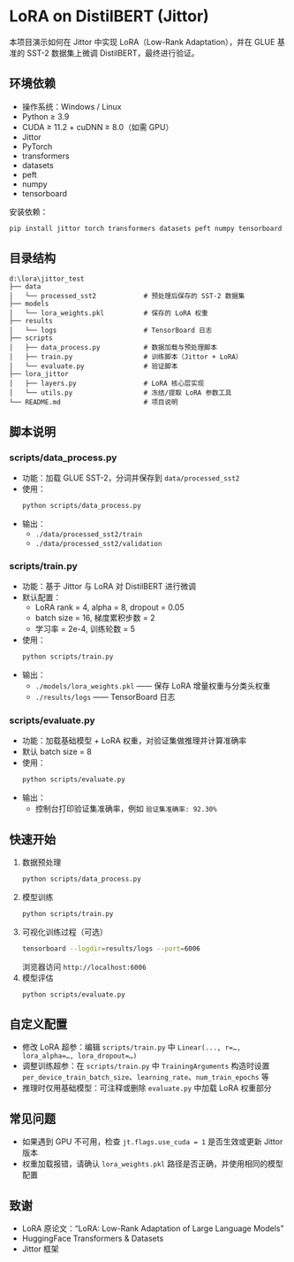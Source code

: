 # LoRA on DistilBERT (Jittor)

本项目演示如何在 Jittor 中实现 LoRA（Low-Rank Adaptation），并在 GLUE 基准的 SST-2 数据集上微调 DistilBERT，最终进行验证。

## 环境依赖

- 操作系统：Windows / Linux  
- Python ≥ 3.9  
- CUDA ≥ 11.2 + cuDNN ≥ 8.0（如需 GPU）  
- Jittor  
- PyTorch  
- transformers  
- datasets  
- peft  
- numpy  
- tensorboard  

安装依赖：  
```bash
pip install jittor torch transformers datasets peft numpy tensorboard
```

## 目录结构

```
d:\lora\jittor_test
├── data
│   └── processed_sst2            # 预处理后保存的 SST-2 数据集
├── models
│   └── lora_weights.pkl          # 保存的 LoRA 权重
├── results
│   └── logs                      # TensorBoard 日志
├── scripts
│   ├── data_process.py           # 数据加载与预处理脚本
│   ├── train.py                  # 训练脚本（Jittor + LoRA）
│   └── evaluate.py               # 验证脚本
├── lora_jittor
│   ├── layers.py                 # LoRA 核心层实现
│   └── utils.py                  # 冻结/提取 LoRA 参数工具
└── README.md                     # 项目说明
```

## 脚本说明

### scripts/data_process.py

- 功能：加载 GLUE SST-2，分词并保存到 `data/processed_sst2`  
- 使用：  
  ```bash
  python scripts/data_process.py
  ```  
- 输出：  
  - `./data/processed_sst2/train`  
  - `./data/processed_sst2/validation`

### scripts/train.py

- 功能：基于 Jittor 与 LoRA 对 DistilBERT 进行微调  
- 默认配置：  
  - LoRA rank = 4, alpha = 8, dropout = 0.05  
  - batch size = 16, 梯度累积步数 = 2  
  - 学习率 = 2e-4, 训练轮数 = 5  
- 使用：  
  ```bash
  python scripts/train.py
  ```  
- 输出：  
  - `./models/lora_weights.pkl` —— 保存 LoRA 增量权重与分类头权重  
  - `./results/logs` —— TensorBoard 日志  

### scripts/evaluate.py

- 功能：加载基础模型 + LoRA 权重，对验证集做推理并计算准确率  
- 默认 batch size = 8  
- 使用：  
  ```bash
  python scripts/evaluate.py
  ```  
- 输出：  
  - 控制台打印验证集准确率，例如 `验证集准确率: 92.30%`

## 快速开始

1. 数据预处理  
   ```bash
   python scripts/data_process.py
   ```
2. 模型训练  
   ```bash
   python scripts/train.py
   ```
3. 可视化训练过程（可选）  
   ```bash
   tensorboard --logdir=results/logs --port=6006
   ```
   浏览器访问 `http://localhost:6006`  
4. 模型评估  
   ```bash
   python scripts/evaluate.py
   ```

## 自定义配置

- 修改 LoRA 超参：编辑 `scripts/train.py` 中 `Linear(..., r=…, lora_alpha=…, lora_dropout=…)`  
- 调整训练超参：在 `scripts/train.py` 中 `TrainingArguments` 构造时设置 `per_device_train_batch_size`、`learning_rate`、`num_train_epochs` 等  
- 推理时仅用基础模型：可注释或删除 `evaluate.py` 中加载 LoRA 权重部分  

## 常见问题

- 如果遇到 GPU 不可用，检查 `jt.flags.use_cuda = 1` 是否生效或更新 Jittor 版本  
- 权重加载报错，请确认 `lora_weights.pkl` 路径是否正确，并使用相同的模型配置  

## 致谢

- LoRA 原论文：“LoRA: Low-Rank Adaptation of Large Language Models”  
- HuggingFace Transformers & Datasets  
- Jittor 框架  